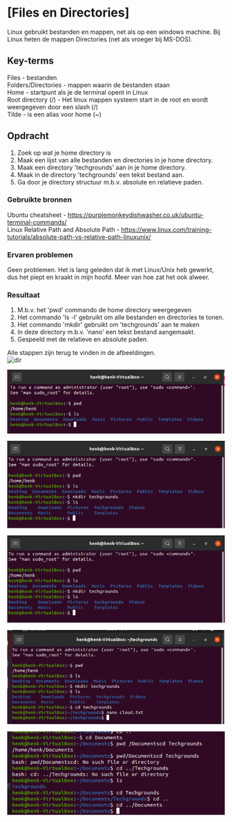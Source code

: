 # [Files en Directories]
Linux gebruikt bestanden en mappen, net als op een windows machine.
Bij Linux heten de mappen Directories (net als vroeger bij MS-DOS).

## Key-terms
Files - bestanden  
Folders/Directories - mappen waarin de bestanden staan  
Home - startpunt als je de terminal opent in Linux  
Root directory (/) - Het linux mappen systeem start in de root en wordt weergegeven door een slash (/)  
Tilde - is een alias voor home (~)

## Opdracht
1. Zoek op wat je home directory is
2. Maak een lijst van alle bestanden en directories in je home directory.
3. Maak een directory 'techgrounds' aan in je home directory.
4. Maak in de directory 'techgrounds' een tekst bestand aan.
5. Ga door je directory structuur m.b.v. absolute en relatieve paden.

### Gebruikte bronnen
Ubuntu cheatsheet - https://purplemonkeydishwasher.co.uk/ubuntu-terminal-commands/  
Linux Relative Path and Absolute Path - https://www.linux.com/training-tutorials/absolute-path-vs-relative-path-linuxunix/

### Ervaren problemen
Geen problemen. Het is lang geleden dat ik met Linux/Unix heb gewerkt, dus het piept en kraakt in mijn hoofd. Meer van hoe zat het ook alweer.

### Resultaat
1. M.b.v. het 'pwd' commando de home directory weergegeven
2. Het commando 'ls -l' gebruikt om alle bestanden en directories te tonen.
3. Het commando 'mkdir' gebruikt om 'techgrounds' aan te maken
4. In deze directory m.b.v. 'nano' een tekst bestand aangemaakt.
5. Gespeeld met de relatieve en absolute paden.

Alle stappen zijn terug te vinden in de afbeeldingen.  
![dir](../00_includes/LNX-2-1.png)

![dir](../00_includes/LNX-02-2.png)

![dir](../00_includes/LNX-02-3.png)

![dir](../00_includes/LNX-02-3.png)

![dir](../00_includes/LNX-02-4.png)

![dir](../00_includes/LNX-02-5.png)
